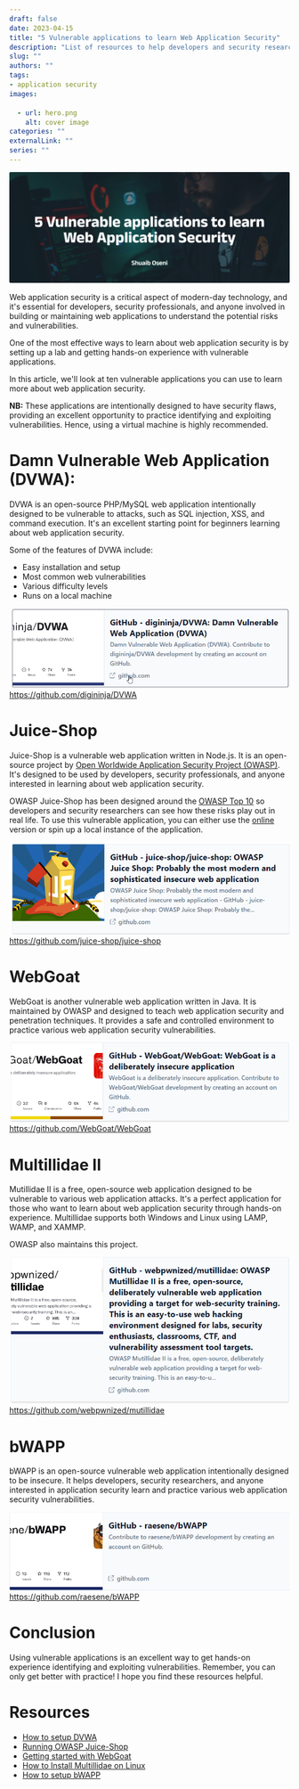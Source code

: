 ```yaml
--- 
draft: false
date: 2023-04-15
title: "5 Vulnerable applications to learn Web Application Security"
description: "List of resources to help developers and security researchers learn web application security"
slug: ""
authors: ""
tags:
- application security
images:

  - url: hero.png
    alt: cover image
categories: ""
externalLink: ""
series: ""
---
```

![Cover Image](hero.png)

Web application security is a critical aspect of modern-day technology, and it's essential for developers, security professionals, and anyone involved in building or maintaining web applications to understand the potential risks and vulnerabilities. 

One of the most effective ways to learn about web application security is by setting up a lab and getting hands-on experience with vulnerable applications.

In this article, we'll look at ten vulnerable applications you can use to learn more about web application security. 

**NB:** These applications are intentionally designed to have security flaws, providing an excellent opportunity to practice identifying and exploiting vulnerabilities. Hence, using a virtual machine is highly recommended. 


# Damn Vulnerable Web Application (DVWA): 

DVWA is an open-source PHP/MySQL web application intentionally designed to be vulnerable to attacks, such as SQL injection, XSS, and command execution. It's an excellent starting point for beginners learning about web application security. 

Some of the features of DVWA include:

- Easy installation and setup
- Most common web vulnerabilities
- Various difficulty levels
- Runs on a local machine

[![DVWA](dvwa.png)](https://github.com/digininja/DVWA)
https://github.com/digininja/DVWA

# Juice-Shop

Juice-Shop is a vulnerable web application written in Node.js. It is an open-source project by [Open Worldwide Application Security Project (OWASP)](https://owasp.org/). It's designed to be used by developers, security professionals, and anyone interested in learning about web application security.

OWASP Juice-Shop has been designed around the [OWASP Top 10](https://owasp.org/www-project-top-ten/) so developers and security researchers can see how these risks play out in real life. To use this vulnerable application, you can either use the [online](https://juice-shop.herokuapp.com/#/) version or spin up a local instance of the application.

[![juice-shop](juice-shop.png)](https://github.com/juice-shop/juice-shop)
https://github.com/juice-shop/juice-shop

# WebGoat

WebGoat is another vulnerable web application written in Java. It is maintained by OWASP and designed to teach web application security and penetration techniques. It provides a safe and controlled environment to practice various web application security vulnerabilities.

[![webgoat](goat.png)](https://github.com/WebGoat/WebGoat)
https://github.com/WebGoat/WebGoat

# Multillidae II

Mutillidae II is a free, open-source web application designed to be vulnerable to various web application attacks. It's a perfect application for those who want to learn about web application security through hands-on experience. Multillidae supports both Windows and Linux using LAMP, WAMP, and XAMMP.

OWASP also maintains this project.

[![multillidae](multi.png)](https://github.com/webpwnized/mutillidae)
https://github.com/webpwnized/mutillidae

# bWAPP

bWAPP is an open-source vulnerable web application intentionally designed to be insecure. It helps developers, security researchers, and anyone interested in application security learn and practice various web application security vulnerabilities.

[![bwapp](bwapp.png)](https://github.com/raesene/bWAPP)
https://github.com/raesene/bWAPP

# Conclusion

Using vulnerable applications is an excellent way to get hands-on experience identifying and exploiting vulnerabilities. Remember, you can only get better with practice! I hope you find these resources helpful.

# Resources
- [How to setup DVWA](https://www.google.com/url?sa=t&rct=j&q=&esrc=s&source=web&cd=&cad=rja&uact=8&ved=2ahUKEwioz4fWyar-AhXzhf0HHcJ9BKgQwqsBegQITRAF&url=https%3A%2F%2Fwww.youtube.com%2Fwatch%3Fv%3DjJbMkqUezpI&usg=AOvVaw1t8odrrlrq3V6dann4g-F7)
- [Running OWASP Juice-Shop](https://pwning.owasp-juice.shop/part1/running.html)
- [Getting started with WebGoat](https://blog.razrsec.uk/getting-started-with-webgoat/)
- [How to Install Multillidae on Linux](https://www.youtube.com/watch?v=TcgeRab7ayM)
- [How to setup bWAPP](https://vk9-sec.com/how-to-set-up-bwapp-linux/)

